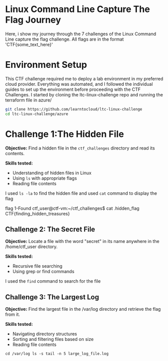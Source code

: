 # Linux Command Line Capture The Flag Journey
Here, i show my journey through the 7 challenges of the Linux Command Line capture the flag challenge. All flags are in the format 'CTF{some_text_here}'

# Environment Setup
This CTF challenge required me to deploy a lab environment in my preferred cloud provider. Everything was automated, and I followed the individual guides to set up the environment before proceeding with the CTF Challenges. I started by cloning the ltc-linux-challenge repo and running the terraform file in azure/ 

```sh
git clone https://github.com/learntocloud/ltc-linux-challenge
cd ltc-linux-challenge/azure

```


# Challenge 1:The Hidden File 

**Objective:** Find a hidden file in the `ctf_challenges` directory and read its contents.

**Skills tested:**

- Understanding of hidden files in Linux
- Using `ls` with appropriate flags
- Reading file contents

I used ```ls -la``` to find the hidden file and used ```cat``` command to display the flag

flag 1-Found
ctf_user@ctf-vm:~/ctf_challenges$ cat .hidden_flag
CTF{finding_hidden_treasures}

## Challenge 2: The Secret File

**Objective:** Locate a file with the word "secret" in its name anywhere in the /home/ctf_user directory.

**Skills tested:**

- Recursive file searching
- Using grep or find commands

I used the ```find``` command to search for the file 

## Challenge 3: The Largest Log

**Objective:** Find the largest file in the /var/log directory and retrieve the flag from it.

**Skills tested:**

- Navigating directory structures
- Sorting and filtering files based on size
- Reading file contents

`cd /var/log
ls -s
tail -n 5 large_log_file.log`
